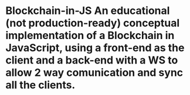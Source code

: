 # Blockchain-in-JS An educational (not production-ready) conceptual implementation of a Blockchain in JavaScript, using a front-end as the client and a back-end with a WS to allow 2 way comunication and sync all the clients.
